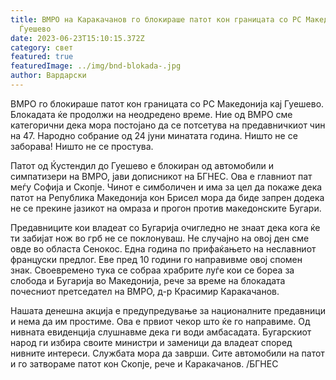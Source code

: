 ```yaml
---
title: ВМРО на Каракачанов го блокираше патот кон границата со РС Македонија кај
  Ѓуешево
date: 2023-06-23T15:10:15.372Z
category: свет
featured: true
featuredImage: ../img/bnd-blokada-.jpg
author: Вардарски
---
```

ВМРО го блокираше патот кон границата со РС Македонија кај Гуешево. Блокадата ќе продолжи на неодредено време. Ние од ВМРО сме категорични дека мора постојано да се потсетува на предавничкиот чин на 47. Народно собрание од 24 јуни минатата година. Ништо не се заборава! Ништо не се простува.

Патот од Ќустендил до Гуешево е блокиран од автомобили и симпатизери на ВМРО, јави дописникот на БГНЕС. Ова е главниот пат меѓу Софија и Скопје. Чинот е симболичен и има за цел да покаже дека патот на Република Македонија кон Брисел мора да биде запрен додека не се прекине јазикот на омраза и прогон против македонските Бугари.

Предавниците кои владеат со Бугарија очигледно не знаат дека кога ќе ти забијат нож во грб не се поклонуваш. Не случајно на овој ден сме овде во областа Сенокос. Една година по прифаќањето на неславниот француски предлог. Еве пред 10 години го направивме овој спомен знак. Своевремено тука се собраа храбрите луѓе кои се бореа за слобода и Бугарија во Македонија, рече за време на блокадата почесниот претседател на ВМРО, д-р Красимир Каракачанов.

Нашата денешна акција е предупредување за националните предавници и нема да им простиме. Ова е првиот чекор што ќе го направиме. Од нивната евиденција слушнавме дека ги води амбасадата. Бугарскиот народ ги избира своите министри и заменици да владеат според нивните интереси. Службата мора да заврши. Сите автомобили на патот и го затвораме патот кон Скопје, рече и Каракачанов. /БГНЕС